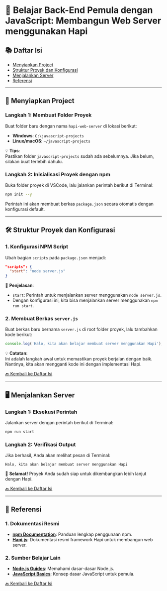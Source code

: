 
# 🚀 Belajar Back-End Pemula dengan JavaScript: Membangun Web Server menggunakan Hapi

## 📚 Daftar Isi
- [Menyiapkan Project](#-menyiapkan-project)
- [Struktur Proyek dan Konfigurasi](#-struktur-proyek-dan-konfigurasi)
- [Menjalankan Server](#-menjalankan-server)
- [Referensi](#-referensi)

---

## 📁 Menyiapkan Project

### Langkah 1: Membuat Folder Proyek
Buat folder baru dengan nama `hapi-web-server` di lokasi berikut:
- **Windows**: `C:\javascript-projects`
- **Linux/macOS**: `~/javascript-projects`

💡 **Tips**:  
Pastikan folder `javascript-projects` sudah ada sebelumnya. Jika belum, silakan buat terlebih dahulu.

### Langkah 2: Inisialisasi Proyek dengan npm
Buka folder proyek di VSCode, lalu jalankan perintah berikut di Terminal:
```bash
npm init --y
```
Perintah ini akan membuat berkas `package.json` secara otomatis dengan konfigurasi default.

---

## 🛠️ Struktur Proyek dan Konfigurasi

### 1. Konfigurasi NPM Script
Ubah bagian `scripts` pada `package.json` menjadi:
```json
"scripts": {
  "start": "node server.js"
}
```
📝 **Penjelasan**:  
- `start`: Perintah untuk menjalankan server menggunakan `node server.js`.
- Dengan konfigurasi ini, kita bisa menjalankan server menggunakan `npm run start`.

### 2. Membuat Berkas `server.js`
Buat berkas baru bernama `server.js` di root folder proyek, lalu tambahkan kode berikut:
```javascript
console.log('Halo, kita akan belajar membuat server menggunakan Hapi');
```
💡 **Catatan**:  
Ini adalah langkah awal untuk memastikan proyek berjalan dengan baik. Nantinya, kita akan mengganti kode ini dengan implementasi Hapi.

[🔙 Kembali ke Daftar Isi](#-daftar-isi)

---

## 🖥️ Menjalankan Server

### Langkah 1: Eksekusi Perintah
Jalankan server dengan perintah berikut di Terminal:
```bash
npm run start
```

### Langkah 2: Verifikasi Output
Jika berhasil, Anda akan melihat pesan di Terminal:
```
Halo, kita akan belajar membuat server menggunakan Hapi
```
🎉 **Selamat!** Proyek Anda sudah siap untuk dikembangkan lebih lanjut dengan Hapi.

[🔙 Kembali ke Daftar Isi](#-daftar-isi)

---

## 📖 Referensi
### 1. Dokumentasi Resmi
- **[npm Documentation](https://docs.npmjs.com/)**: Panduan lengkap penggunaan npm.
- **[Hapi.js](https://hapi.dev/)**: Dokumentasi resmi framework Hapi untuk membangun web server.

### 2. Sumber Belajar Lain
- **[Node.js Guides](https://nodejs.org/en/docs/guides/)**: Memahami dasar-dasar Node.js.
- **[JavaScript Basics](https://developer.mozilla.org/en-US/docs/Web/JavaScript)**: Konsep dasar JavaScript untuk pemula.

[🔙 Kembali ke Daftar Isi](#-daftar-isi)
